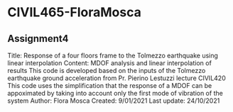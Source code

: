 # CIVIL465-FloraMosca
## Assignment4
Title: Response of a four floors frame to the Tolmezzo earthquake using
linear interpolation 
Content: MDOF analysis and linear interpolation of results
This code is developed based on the inputs of the Tolmezzo earthquake 
ground acceleration from Pr. Pierino Lestuzzi lecture CIVIL420 
This code uses the simplification that the response of a MDOF can be
appoximated by taking into account only the first mode of vibration of the
system
Author: Flora Mosca
Created: 9/01/2021
Last update: 24/10/2021
